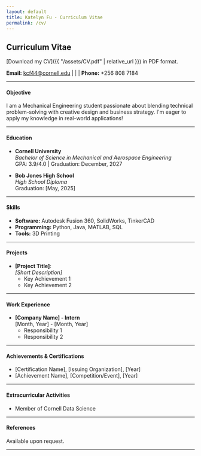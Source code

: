 ```yaml
---
layout: default
title: Katelyn Fu - Curriculum Vitae
permalink: /cv/
---
```

## Curriculum Vitae

[Download my CV]({{ "/assets/CV.pdf" | relative_url }}) in PDF format.


**Email:** [kcf44@cornell.edu](mailto:kcf44@cornell.edu) | | | **Phone:** +256 808 7184

---

#### Objective
  I am a Mechanical Engineering student passionate about blending technical problem-solving with creative design and business strategy. I'm eager to apply my knowledge in real-world applications!

---

#### Education
- **Cornell University**  
  *Bachelor of Science in Mechanical and Aerospace Engineering*  
  GPA: 3.9/4.0 | Graduation: December, 2027

- **Bob Jones High School**  
  *High School Diploma*  
  Graduation: [May, 2025]

---

#### Skills
- **Software:** Autodesk Fusion 360, SolidWorks, TinkerCAD  
- **Programming:** Python, Java, MATLAB, SQL  
- **Tools:** 3D Printing 

---

#### Projects
- **[Project Title]**:  
  *[Short Description]*  
  - Key Achievement 1  
  - Key Achievement 2  

---

#### Work Experience
- **[Company Name] - Intern**  
  [Month, Year] - [Month, Year]  
  - Responsibility 1  
  - Responsibility 2  

---

#### Achievements & Certifications
- [Certification Name], [Issuing Organization], [Year]  
- [Achievement Name], [Competition/Event], [Year]  

---

#### Extracurricular Activities
- Member of Cornell Data Science

---

#### References
Available upon request.

---
